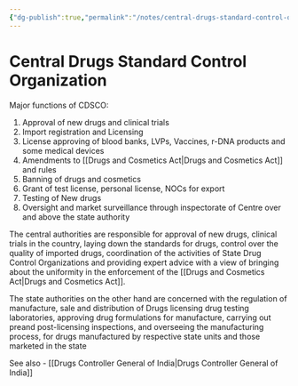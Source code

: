 ```yaml
---
{"dg-publish":true,"permalink":"/notes/central-drugs-standard-control-organization/"}
---
```



# Central Drugs Standard Control Organization

Major functions of CDSCO:
1. Approval of new drugs and clinical trials
2. Import registration and Licensing 
3. License approving of blood banks, LVPs, Vaccines, r-DNA products and some medical devices 
4. Amendments to [[Drugs and Cosmetics Act\|Drugs and Cosmetics Act]] and rules 
5. Banning of drugs and cosmetics
6. Grant of test license, personal license, NOCs for export 
7. Testing of New drugs 
8. Oversight and market surveillance through inspectorate of Centre over and above the state authority 

The central authorities are responsible for approval of new drugs, clinical trials in the country, laying down the standards for drugs, control over the quality of imported drugs, coordination of the activities of State Drug Control Organizations and providing expert advice with a view of bringing about the uniformity in the enforcement of the [[Drugs and Cosmetics Act\|Drugs and Cosmetics Act]]. 

The state authorities on the other hand are concerned with the regulation of manufacture, sale and distribution of Drugs licensing drug testing laboratories, approving drug formulations for manufacture, carrying out preand post-licensing inspections, and overseeing the manufacturing process, for drugs manufactured by respective state units and those marketed in the state

See also - [[Drugs Controller General of India\|Drugs Controller General of India]]